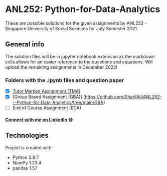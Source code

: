 # ANL252: Python-for-Data-Analytics
These are possible solutions for the given assignments by ANL252 - Singapore University of Social Sciences for July Semester 2021.

## General info
The solution files will be in jupyter notebook extension as the markdown cells allows for an easier reference to the questions and equations.
Will upload the remaining assignments in December 2022!

### Folders with the .ipynb files and question paper
- [x] [Tutor Marked Assignment (TMA)](https://github.com/SharilAli/ANL252---Python-for-Data-Analytics/tree/main/TMA) 
- [x] [Group Based Assignment (GBA)] (https://github.com/SharilAli/ANL252---Python-for-Data-Analytics/tree/main/GBA)
- [ ] End of Course Assignment (ECA) 

#### [Connect with me on LinkedIn](https://www.linkedin.com/in/sharil-ali-74121411a/) :smile:

## Technologies
Project is created with:
* Python 3.9.7
* NumPy 1.23.4
* pandas 1.5.1
